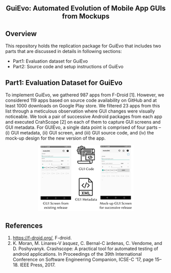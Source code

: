 <h2 align="center"> GuiEvo: Automated Evolution of Mobile App GUIs from Mockups </h2>

## Overview
This repository holds the replication package for GuiEvo that includes two parts that are discussed in details in following sections: 
- Part1: Evaluation dataset for GuiEvo
- Part2: Source code and setup instructions of GuiEvo

## Part1: Evaluation Dataset for GuiEvo
To implement GuiEvo, we gathered 987 apps from F-Droid [1]. However, we considered 119 apps based on source code availability on GitHub and at least 1000 downloads on Google Play store. We filtered 23 apps from this list through a meticulous observation where GUI changes were visually noticeable. We took a pair of successive Android packages from each app and executed CrahScope [2] on each of them to capture GUI screens and GUI metadata. For GUIEvo, a single data point is comprised of four parts – (i) GUI metadata, (ii) GUI screen, and (iii) GUI source code, and (iv) the mock-up design for the new version of the app.
<p align="center"> <img src="ReadMe_Images/data-point.pdf" width="300"></p>


## References
1. https://f-droid.org/, F-droid.
2. K. Moran, M. Linares-V ́asquez, C. Bernal-C ́ardenas, C. Vendome, and D. Poshyvanyk. Crashscope: A practical tool for automated testing of android applications. In Proceedings of the 39th International Conference on Software Engineering Companion, ICSE-C ’17, page 15–18. IEEE Press, 2017.
